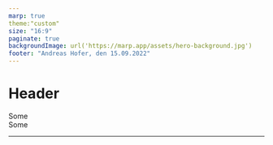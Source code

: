 ```yaml
---
marp: true
theme:"custom"
size: "16:9"
paginate: true
backgroundImage: url('https://marp.app/assets/hero-background.jpg')
footer: "Andreas Hofer, den 15.09.2022"
---
```


# Header

<div class="text-xxs">
Some
</div>

<div class="text-l">
Some
</div>

---
